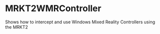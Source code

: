 # MRKT2WMRController
Shows how to intercept and use Windows Mixed Reality Controllers using the MRKT2
